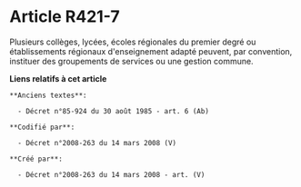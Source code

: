 # Article R421-7

Plusieurs collèges, lycées, écoles régionales du premier degré ou établissements régionaux d'enseignement adapté peuvent, par
convention, instituer des groupements de services ou une gestion commune.

**Liens relatifs à cet article**

	**Anciens textes**:

	  - Décret n°85-924 du 30 août 1985 - art. 6 (Ab)

	**Codifié par**:

	  - Décret n°2008-263 du 14 mars 2008 (V)

	**Créé par**:

	  - Décret n°2008-263 du 14 mars 2008 - art. (V)
